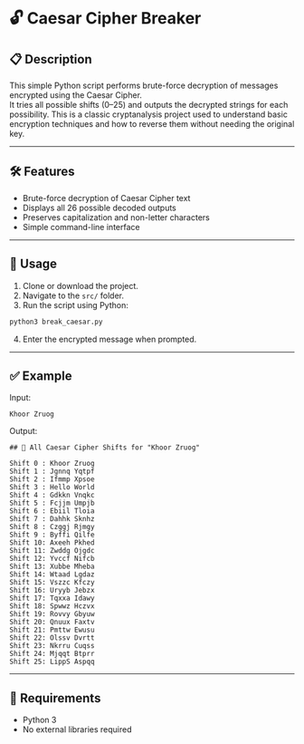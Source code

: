 # 🔓 Caesar Cipher Breaker

## 📋 Description
This simple Python script performs brute-force decryption of messages encrypted using the Caesar Cipher.  
It tries all possible shifts (0–25) and outputs the decrypted strings for each possibility. This is a classic cryptanalysis project used to understand basic encryption techniques and how to reverse them without needing the original key.

---

## 🛠️ Features
- Brute-force decryption of Caesar Cipher text  
- Displays all 26 possible decoded outputs  
- Preserves capitalization and non-letter characters  
- Simple command-line interface

---

## 🚀 Usage

1. Clone or download the project.  
2. Navigate to the `src/` folder.  
3. Run the script using Python:

```bash
python3 break_caesar.py
```

4. Enter the encrypted message when prompted.

---

## ✅ Example

Input:
```
Khoor Zruog
```

Output:
```
## 🔁 All Caesar Cipher Shifts for "Khoor Zruog"

Shift 0 : Khoor Zruog  
Shift 1 : Jgnnq Yqtpf  
Shift 2 : Ifmmp Xpsoe  
Shift 3 : Hello World  
Shift 4 : Gdkkn Vnqkc  
Shift 5 : Fcjjm Umpjb  
Shift 6 : Ebiil Tloia  
Shift 7 : Dahhk Sknhz  
Shift 8 : Czggj Rjmgy  
Shift 9 : Byffi Qilfe  
Shift 10: Axeeh Pkhed  
Shift 11: Zwddg Ojgdc  
Shift 12: Yvccf Nifcb  
Shift 13: Xubbe Mheba  
Shift 14: Wtaad Lgdaz  
Shift 15: Vszzc Kfczy  
Shift 16: Uryyb Jebzx  
Shift 17: Tqxxa Idawy  
Shift 18: Spwwz Hczvx  
Shift 19: Rovvy Gbyuw  
Shift 20: Qnuux Faxtv  
Shift 21: Pmttw Ewusu  
Shift 22: Olssv Dvrtt  
Shift 23: Nkrru Cuqss  
Shift 24: Mjqqt Btprr  
Shift 25: LippS Aspqq  
```

---

## 🧰 Requirements

- Python 3
- No external libraries required

